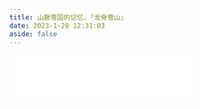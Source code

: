 ```yaml
---
title: 山巅雪国的记忆.「龙脊雪山」
date: 2023-1-20 12:31:03
aside: false
---
```


<iframe frameborder="no" border="0" marginwidth="0" marginheight="0" width=330 height=86 src="//music.163.com/outchain/player?type=2&id=1833805536&auto=1&height=66"></iframe>


